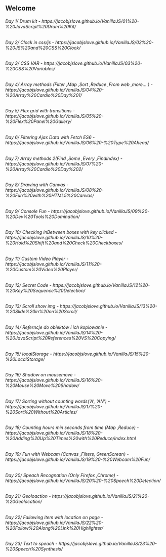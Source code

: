 ## Welcome

<h6> Day 1/ Drum kit - https://jacobjslove.github.io/VanillaJS/01%20-%20JavaScript%20Drum%20Kit/ </h6>
<h6> Day 2/ Clock in css/js - https://jacobjslove.github.io/VanillaJS/02%20-%20JS%20and%20CSS%20Clock/ </h6>
<h6> Day 3/ CSS VAR - https://jacobjslove.github.io/VanillaJS/03%20-%20CSS%20Variables/ </h6>
<h6> Day 4/ Array methods (Filter ,Map ,Sort ,Reduce ,From web ,more... ) - https://jacobjslove.github.io/VanillaJS/04%20-%20Array%20Cardio%20Day%201/ </h6>
<h6> Day 5/ Flex grid with transitions - https://jacobjslove.github.io/VanillaJS/05%20-%20Flex%20Panel%20Gallery/ </h6>
<h6> Day 6/ Filtering Ajax Data with Fetch ES6 - https://jacobjslove.github.io/VanillaJS/06%20-%20Type%20Ahead/ </h6>
<h6> Day 7/ Array methods 2(Find ,Some ,Every ,FindIndex) - https://jacobjslove.github.io/VanillaJS/07%20-%20Array%20Cardio%20Day%202/ </h6>
<h6> Day 8/ Drawing with Canvas - https://jacobjslove.github.io/VanillaJS/08%20-%20Fun%20with%20HTML5%20Canvas/</h6>
<h6> Day 9/ Console Fun - https://jacobjslove.github.io/VanillaJS/09%20-%20Dev%20Tools%20Domination/</h6>
<h6> Day 10/ Checking inBetween boxes with key clicked - https://jacobjslove.github.io/VanillaJS/10%20-%20Hold%20Shift%20and%20Check%20Checkboxes/</h6>
<h6> Day 11/ Custom Video Player - https://jacobjslove.github.io/VanillaJS/11%20-%20Custom%20Video%20Player/</h6>
<h6> Day 12/ Secret Code - https://jacobjslove.github.io/VanillaJS/12%20-%20Key%20Sequence%20Detection/</h6>
<h6> Day 13/ Scroll show img - https://jacobjslove.github.io/VanillaJS/13%20-%20Slide%20in%20on%20Scroll/</h6>
<h6> Day 14/ Referncje do obiektów i ich kopiowanie - https://jacobjslove.github.io/VanillaJS/14%20-%20JavaScript%20References%20VS%20Copying/</h6>
<h6> Day 15/ localStorage - https://jacobjslove.github.io/VanillaJS/15%20-%20LocalStorage/</h6>
<h6> Day 16/ Shadow on mousemove - https://jacobjslove.github.io/VanillaJS/16%20-%20Mouse%20Move%20Shadow/</h6>
<h6> Day 17/ Sorting without counting words('A', 'AN') - https://jacobjslove.github.io/VanillaJS/17%20-%20Sort%20Without%20Articles/</h6>
<h6> Day 18/ Counting hours min seconds from time (Map ,Reduce) - https://jacobjslove.github.io/VanillaJS/18%20-%20Adding%20Up%20Times%20with%20Reduce/index.html</h6>
<h6> Day 19/ Fun with Webcam (Canvas ,Filters, GreenScrean) - https://jacobjslove.github.io/VanillaJS/19%20-%20Webcam%20Fun/</h6>
<h6> Day 20/ Speach Recognation (Only Firefox ,Chrome) - https://jacobjslove.github.io/VanillaJS/20%20-%20Speech%20Detection/</h6>
<h6> Day 21/ Geoloaction - https://jacobjslove.github.io/VanillaJS/21%20-%20Geolocation/</h6>
<h6> Day 22/ Fallowing item with location on page - https://jacobjslove.github.io/VanillaJS/22%20-%20Follow%20Along%20Link%20Highlighter/</h6>
<h6> Day 23/ Text to speach - https://jacobjslove.github.io/VanillaJS/23%20-%20Speech%20Synthesis/</h6>
